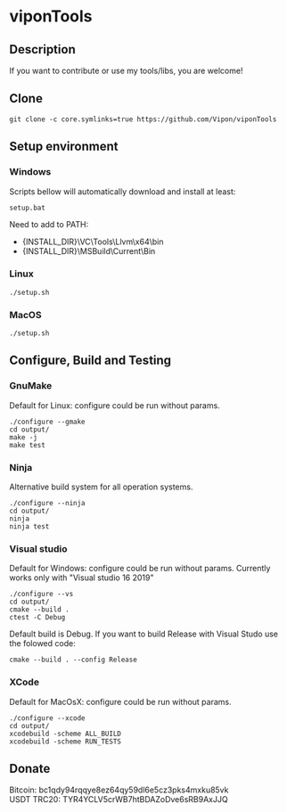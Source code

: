 # viponTools

## Description

If you want to contribute or use my tools/libs, you are welcome!

## Clone
```
git clone -c core.symlinks=true https://github.com/Vipon/viponTools
```

## Setup environment
### Windows
Scripts bellow will automatically download and install at least:
```
setup.bat
```

Need to add to PATH:
* {INSTALL_DIR}\VC\Tools\Llvm\x64\bin
* {INSTALL_DIR}\MSBuild\Current\Bin

### Linux
```
./setup.sh
```

### MacOS
```
./setup.sh
```

## Configure, Build and Testing
### GnuMake
Default for Linux: configure could be run without params.
```
./configure --gmake
cd output/
make -j
make test
```

### Ninja
Alternative build system for all operation systems.
```
./configure --ninja
cd output/
ninja
ninja test
```

### Visual studio
Default for Windows: configure could be run without params.
Currently works only with "Visual studio 16 2019"
```
./configure --vs
cd output/
cmake --build .
ctest -C Debug
```

Default build is Debug. If you want to build Release with Visual Studo use the
folowed code:
```
cmake --build . --config Release
```

### XCode
Default for MacOsX: configure could be run without params.
```
./configure --xcode
cd output/
xcodebuild -scheme ALL_BUILD
xcodebuild -scheme RUN_TESTS
```

## Donate

Bitcoin: bc1qdy94rqqye8ez64qy59dl6e5cz3pks4mxku85vk <br>
USDT TRC20: TYR4YCLV5crWB7htBDAZoDve6sRB9AxJJQ <br>
